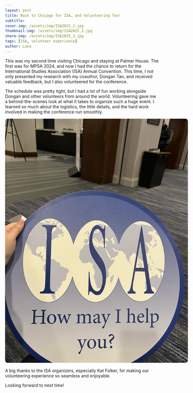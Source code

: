 ```yaml
---
layout: post
title: Back to Chicago for ISA… and Volunteering Too!
subtitle: 
cover-img: /assets/img/ISA2025_2.jpg
thumbnail-img: /assets/img/ISA2025_2.jpg
share-img: /assets/img/ISA2025_2.jpg
tags: [ISA, volunteer experience]
author: Lana
---
```

This was my second time visiting Chicago and staying at Palmer House. The first was for MPSA 2024, and now I had the chance to return for the International Studies Association (ISA) Annual Convention. This time, I not only presented my research with my coauthor, Dongan Tan, and received valuable feedback, but I also volunteered for the conference.

The schedule was pretty tight, but I had a lot of fun working alongside Dongan and other volunteers from around the world. Volunteering gave me a behind-the-scenes look at what it takes to organize such a huge event. I learned so much about the logistics, the little details, and the hard work involved in making the conference run smoothly.
<p align="center">
  <img src="/assets/img/ISA2025.jpg" alt="ISA2025" style="max-width: 600px; border-radius: 8px;">
</p>
A big thanks to the ISA organizers, especially Kat Folker, for making our volunteering experience so seamless and enjoyable.

Looking forward to next time!
